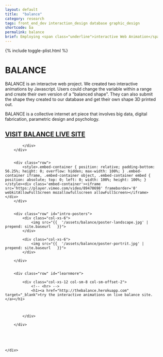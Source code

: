 ```yaml
---
layout: default
title:  "balance"
category: research
tags: front_end_dev interaction_design database graphic_design
shortcode: ba
permalink: balance
brief: Employing <span class="underline">interactive Web Animation</span>, 3D Modeling & 3D printing technique to explore the visual definition of Balance.
---
```

<div class="content-container label-add-border" id="balance">
	{% include toggle-plist.html %}
	<div class="container-fluid">
		<div class="row" id="intro">
			<div class="col-xs-10 col-xs-offset-1 col-sm-8 col-sm-offset-2 col-md-6 col-md-offset-3">
				<h1 class="avoid-overlay-plist-label">BALANCE</h1>
				<p>BALANCE is an interactve web project. We created two interactive animations by Javascript. Users could change the variable within a range and create their own version of a "balanced shape". They can also submit the shape they created to our database and get their own shape 3D printed out.</p><p>BALANCE is a collective internet art piece that involves big data, digital fabrication, parametric design and psychology.</p>
				<h2><a href="http://thebalance.herokuapp.com" target="_blank">VISIT BALANCE LIVE SITE</a></h2>
				
				
			</div>
		</div>


		<div class="row">
			<style>.embed-container { position: relative; padding-bottom: 56.25%; height: 0; overflow: hidden; max-width: 100%; } .embed-container iframe, .embed-container object, .embed-container embed { position: absolute; top: 0; left: 0; width: 100%; height: 100%; }</style><div class='embed-container'><iframe src='https://player.vimeo.com/video/89470698' frameborder='0' webkitAllowFullScreen mozallowfullscreen allowFullScreen></iframe></div>
		</div>


		<div class="row" id="intro-posters">
			<div class="col-xs-6">
				<img src="{{  '/assets/balance/poster-landscape.jpg' | prepend: site.baseurl   }}">
			</div>

			<div class="col-xs-6">
				<img src="{{  '/assets/balance/poster-portrit.jpg' | prepend: site.baseurl   }}">
			</div>
			
		</div>


		<div class="row" id="learnmore">

			<div class="col-xs-12 col-sm-8 col-sm-offset-2">
				<!-- <hr> -->
				<h1><a href="http://thebalance.herokuapp.com" target="_blank">try the interactive animations on live balance site.</a></h1>
				


			</div>
			
		</div>





	</div>
</div>